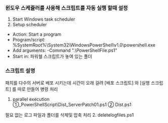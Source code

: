 ### 윈도우 스케쥴러를 사용해 스크립트를 자동 실행 할때 설정
 1. Start Windows task scheduler
 2. Setup scheduler
  - Action: Start a program
  - Program/script: %SystemRoot%\System32\WindowsPowerShell\v1.0\powershell.exe
  - Add arguments: -Command ".\PowerShellFile.ps1"
  - Start in: 파워쉘 스크립트가 놓여 있는 폴더


### 스크립트 설명
패치를 다수의 서버로 배포 시키는데 시간이 오래 걸려 [배포 스크립트] 와 [실행 스크립트] 를 따로 만들어 병령 처리  
   1. parallel execution  
      ①_PowerShellScript\Dist_ServerPatch01.ps1
      ② Dist.ps1  

필요 없는 로그 파일과 폴더를 삭제및 압축 처리
   2. deletelogfiles.ps1  
